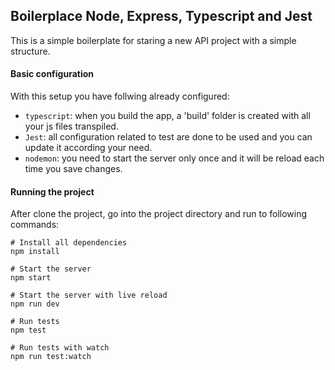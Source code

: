## Boilerplace Node, Express, Typescript and Jest
This is a simple boilerplate for staring a new API project with a simple structure.

#### Basic configuration
With this setup you have follwing already configured:

* `typescript`: when you build the app, a 'build' folder is created with all your js files transpiled.
* `Jest`: all configuration related to test are done to be used and you can update it according your need.
* `nodemon`: you need to start the server only once and it will be reload each time you save changes.

#### Running the project
After clone the project, go into the project directory and run to following commands:

```
# Install all dependencies
npm install

# Start the server
npm start

# Start the server with live reload
npm run dev

# Run tests
npm test

# Run tests with watch
npm run test:watch
```

